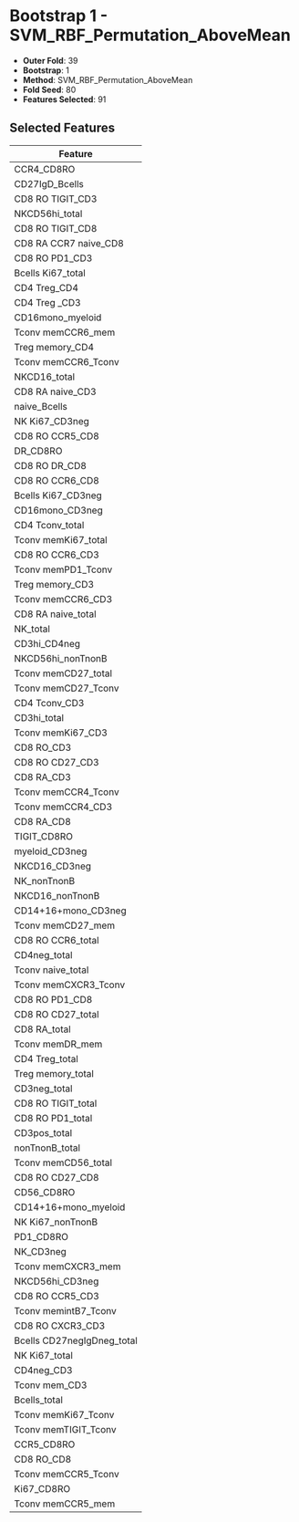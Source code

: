 # Bootstrap 1 - SVM_RBF_Permutation_AboveMean

- **Outer Fold**: 39
- **Bootstrap**: 1
- **Method**: SVM_RBF_Permutation_AboveMean
- **Fold Seed**: 80
- **Features Selected**: 91

## Selected Features

| Feature |
|---------|
| CCR4_CD8RO |
| CD27IgD_Bcells |
| CD8 RO TIGIT_CD3 |
| NKCD56hi_total |
| CD8 RO TIGIT_CD8 |
| CD8 RA CCR7 naive_CD8 |
| CD8 RO PD1_CD3 |
| Bcells Ki67_total |
| CD4 Treg_CD4 |
| CD4 Treg _CD3 |
| CD16mono_myeloid |
| Tconv memCCR6_mem |
| Treg memory_CD4 |
| Tconv memCCR6_Tconv |
| NKCD16_total |
| CD8 RA naive_CD3 |
| naive_Bcells |
| NK Ki67_CD3neg |
| CD8 RO CCR5_CD8 |
| DR_CD8RO |
| CD8 RO DR_CD8 |
| CD8 RO CCR6_CD8 |
| Bcells Ki67_CD3neg |
| CD16mono_CD3neg |
| CD4 Tconv_total |
| Tconv memKi67_total |
| CD8 RO CCR6_CD3 |
| Tconv memPD1_Tconv |
| Treg memory_CD3 |
| Tconv memCCR6_CD3 |
| CD8 RA naive_total |
| NK_total |
| CD3hi_CD4neg |
| NKCD56hi_nonTnonB |
| Tconv memCD27_total |
| Tconv memCD27_Tconv |
| CD4 Tconv_CD3 |
| CD3hi_total |
| Tconv memKi67_CD3 |
| CD8 RO_CD3 |
| CD8 RO CD27_CD3 |
| CD8 RA_CD3 |
| Tconv memCCR4_Tconv |
| Tconv memCCR4_CD3 |
| CD8 RA_CD8 |
| TIGIT_CD8RO |
| myeloid_CD3neg |
| NKCD16_CD3neg |
| NK_nonTnonB |
| NKCD16_nonTnonB |
| CD14+16+mono_CD3neg |
| Tconv memCD27_mem |
| CD8 RO CCR6_total |
| CD4neg_total |
| Tconv naive_total |
| Tconv memCXCR3_Tconv |
| CD8 RO PD1_CD8 |
| CD8 RO CD27_total |
| CD8 RA_total |
| Tconv memDR_mem |
| CD4 Treg_total |
| Treg memory_total |
| CD3neg_total |
| CD8 RO TIGIT_total |
| CD8 RO PD1_total |
| CD3pos_total |
| nonTnonB_total |
| Tconv memCD56_total |
| CD8 RO CD27_CD8 |
| CD56_CD8RO |
| CD14+16+mono_myeloid |
| NK Ki67_nonTnonB |
| PD1_CD8RO |
| NK_CD3neg |
| Tconv memCXCR3_mem |
| NKCD56hi_CD3neg |
| CD8 RO CCR5_CD3 |
| Tconv memintB7_Tconv |
| CD8 RO CXCR3_CD3 |
| Bcells CD27negIgDneg_total |
| NK Ki67_total |
| CD4neg_CD3 |
| Tconv mem_CD3 |
| Bcells_total |
| Tconv memKi67_Tconv |
| Tconv memTIGIT_Tconv |
| CCR5_CD8RO |
| CD8 RO_CD8 |
| Tconv memCCR5_Tconv |
| Ki67_CD8RO |
| Tconv memCCR5_mem |
